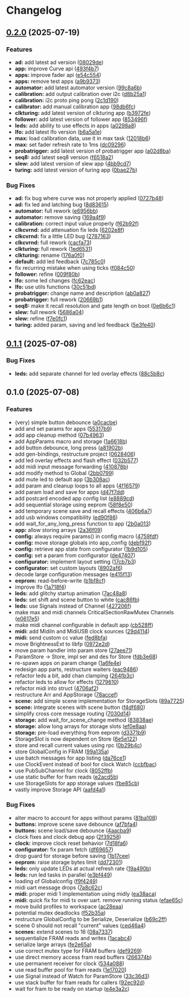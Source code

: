 # Changelog

## [0.2.0](https://github.com/ATOVproject/faderpunk/compare/faderpunk-v0.1.1...faderpunk-v0.2.0) (2025-07-19)


### Features

* **ad:** add latest ad version ([08029de](https://github.com/ATOVproject/faderpunk/commit/08029de8927f087996ce5a1e1eb0737b59350069))
* **app:** improve Curve api ([493f4b7](https://github.com/ATOVproject/faderpunk/commit/493f4b7aaaee73a0f5a4a2f558e11a919fe253c4))
* **apps:** improve fader api ([e54c554](https://github.com/ATOVproject/faderpunk/commit/e54c5544da87b0497a59db03bde5d2363272e81e))
* **apps:** remove test apps ([a9b9373](https://github.com/ATOVproject/faderpunk/commit/a9b9373ebd1b580123bc70955044394cc6096438))
* **automator:** add latest automator version ([99c8a6b](https://github.com/ATOVproject/faderpunk/commit/99c8a6be7f906cfc426d696b81d6c96e51652244))
* **calibration:** add output calibration over i2c ([d8b25a1](https://github.com/ATOVproject/faderpunk/commit/d8b25a1d09294f39396d8960110223bdc71d24a6))
* **calibration:** i2c proto ping pong ([2c1d190](https://github.com/ATOVproject/faderpunk/commit/2c1d190ccb7a76c5bc61cc96cae9749a6277a833))
* **calibrator:** add manual calibration app ([98db6fc](https://github.com/ATOVproject/faderpunk/commit/98db6fcda9af6157009d4bcc2f3eaecbfb781e56))
* **clkturing:** add latest version of clkturing app ([b3972fe](https://github.com/ATOVproject/faderpunk/commit/b3972fe40eb2d464d243dcca9231184fc6b5f463))
* **follower:** add latest version of follower app ([853496f](https://github.com/ATOVproject/faderpunk/commit/853496f8cf899c744d741bef35743823faabb391))
* **leds:** add ability to use effects in apps ([a0298a8](https://github.com/ATOVproject/faderpunk/commit/a0298a8929d1151b68ba762c855df3c4d4a2ac8c))
* **lfo:** add latest lfo version ([b6a5a1e](https://github.com/ATOVproject/faderpunk/commit/b6a5a1e2073ea57d645d03c505b76f12341dfcf1))
* **max:** load calibration data, use it in max task ([12018b6](https://github.com/ATOVproject/faderpunk/commit/12018b64f5f810e5b8ceff44954f93dec5c30895))
* **max:** set fader refresh rate to 1ms ([dc09296](https://github.com/ATOVproject/faderpunk/commit/dc09296c366af785a32c3a8566038ff179eb5ed1))
* **probatrigger:** add latest version of probatrigger app ([a02d8ba](https://github.com/ATOVproject/faderpunk/commit/a02d8ba83d92a372209596ef736c046bf4f33d1a))
* **seq8:** add latest seq8 version ([f6518a2](https://github.com/ATOVproject/faderpunk/commit/f6518a25b851f14cd243ecd9baed1f17265e5c71))
* **slew:** add latest version of slew app ([4bb9cd7](https://github.com/ATOVproject/faderpunk/commit/4bb9cd7282a71060f10fbb9017527ab69c95e972))
* **turing:** add latest version of turing app ([0bae27b](https://github.com/ATOVproject/faderpunk/commit/0bae27b1c4f0a6d6dc54687b54f3d97638ee059b))


### Bug Fixes

* **ad:** fix bug where curve was not properly applied ([0727b48](https://github.com/ATOVproject/faderpunk/commit/0727b480bd0372bfbcbacbf923857ec21c355a08))
* **ad:** fix led and latching bug ([8d83615](https://github.com/ATOVproject/faderpunk/commit/8d8361598964e5927e9086983434fc94c7ae396f))
* **automator:** full rework ([e6956bb](https://github.com/ATOVproject/faderpunk/commit/e6956bb6bae6ba4fb84d59aa7be89736363537e5))
* **automator:** remove saving ([169a4f9](https://github.com/ATOVproject/faderpunk/commit/169a4f9555e7790853e3ad9131c32d0e7e4d09e6))
* **calibration:** correct input value properly ([f62b92f](https://github.com/ATOVproject/faderpunk/commit/f62b92fa9a1b5ce44c9593212122055e7582d13b))
* **clkcvrnd:** add attenuation fix leds ([6202e8f](https://github.com/ATOVproject/faderpunk/commit/6202e8ff60da6fc0fdc13bf24125077d97f84e67))
* **clkcvrnd:** fix  a little LED bug ([2787163](https://github.com/ATOVproject/faderpunk/commit/2787163f41198fb19ea44266691ed45f59f89547))
* **clkcvrnd:** full rework ([cacfa73](https://github.com/ATOVproject/faderpunk/commit/cacfa737a380bcd60da9745f6c43662189d139bd))
* **clkturing:** full rework ([1ed6531](https://github.com/ATOVproject/faderpunk/commit/1ed6531656f891f0d4bb5b3ee723509397737884))
* **clkturing:** rename ([176a0f0](https://github.com/ATOVproject/faderpunk/commit/176a0f00376810fb6b498721707eb3aa27c3e829))
* **default:** add led feedback ([7c785c0](https://github.com/ATOVproject/faderpunk/commit/7c785c07ec38fe43fe5ca36b4ff51f2e886a72c6))
* fix recurring mistake when using ticks ([f084c50](https://github.com/ATOVproject/faderpunk/commit/f084c501d1c5d324e845c612dcb71d51fc043cae))
* **follower:** refine ([009f80b](https://github.com/ATOVproject/faderpunk/commit/009f80b681b45133fd6df6e6b39b0f8b99fb9f54))
* **lfo:** some led changes ([fc62eac](https://github.com/ATOVproject/faderpunk/commit/fc62eacd229e42e7665d30a94503777c10164e63))
* **lfo:** use utils functions ([30c51bd](https://github.com/ATOVproject/faderpunk/commit/30c51bd637ac300e617c2d18395e394641164b87))
* **probatrigger:** change name and description ([ab0a827](https://github.com/ATOVproject/faderpunk/commit/ab0a827480f6bed74c6cf98867ae07322c3c8b6a))
* **probatrigger:** full rework ([20669b1](https://github.com/ATOVproject/faderpunk/commit/20669b14ed7c2056a36fcbbe5cda761b3a40b8db))
* **seq8:** make it recall resolution and gate length on boot ([0e6b6c1](https://github.com/ATOVproject/faderpunk/commit/0e6b6c1b84c977889cba0468fcb08fc180d0cf58))
* **slew:** full rework ([5686a04](https://github.com/ATOVproject/faderpunk/commit/5686a040b7367518e441d88d9a9c48393f8567d5))
* **slew:** refine ([f7e0fc1](https://github.com/ATOVproject/faderpunk/commit/f7e0fc11c33164ee70722ad88ece3e6f33344b00))
* **turing:** added param, saving and led feedback ([5e3fe40](https://github.com/ATOVproject/faderpunk/commit/5e3fe407a9b091d337a7d73e91a0c2a0db4cfe55))

## [0.1.1](https://github.com/ATOVproject/faderpunk/compare/faderpunk-v0.1.0...faderpunk-v0.1.1) (2025-07-08)


### Bug Fixes

* **leds:** add separate channel for led overlay effects ([88c5b8c](https://github.com/ATOVproject/faderpunk/commit/88c5b8cb9c473932d5836ea552df18d7d0a09fa9))

## 0.1.0 (2025-07-08)


### Features

* (very) simple button debounce ([a0cacbe](https://github.com/ATOVproject/faderpunk/commit/a0cacbe5c1c97ce107116f5c28ea2912cf9712ba))
* add and set params for apps ([55317b9](https://github.com/ATOVproject/faderpunk/commit/55317b90ed6b0cb6c315737603fbe55b6cc37220))
* add app cleanup method ([07b4963](https://github.com/ATOVproject/faderpunk/commit/07b496396e540eee2257bdaa25a96cca5777d660))
* add AppParams macro and storage ([1a6618b](https://github.com/ATOVproject/faderpunk/commit/1a6618b20734042830b5761397e4d97f6e34deb9))
* add button debounce, long press ([a81902b](https://github.com/ATOVproject/faderpunk/commit/a81902b927bd97820e62d32e4bf0acfde3e6728a))
* add gen-bindings, restructure project ([0628406](https://github.com/ATOVproject/faderpunk/commit/06284069ff090d442f921713c12f794181328aab))
* add led overlay effects and flash effect ([032b577](https://github.com/ATOVproject/faderpunk/commit/032b5773eed626cdce704042efac3c78a4756ec6))
* add midi input message forwarding ([410878b](https://github.com/ATOVproject/faderpunk/commit/410878b8dfb76f67e2fb5af41854ab9056596450))
* add modify method to Global ([2bb0799](https://github.com/ATOVproject/faderpunk/commit/2bb079960bef98ec320ecc58b38576dba5a41a0c))
* add mute led to default app ([3b308ac](https://github.com/ATOVproject/faderpunk/commit/3b308acc9ea4534cd07ec3b26b9c811c035ee251))
* add param and cleanup loops to all apps ([4f16579](https://github.com/ATOVproject/faderpunk/commit/4f165790502ad9f9fda16be7056efe36cb6fd3a6))
* add param load and save for apps ([d47f7dd](https://github.com/ATOVproject/faderpunk/commit/d47f7dda3c6707f23b49f84fbad1d241b5b20cf6))
* add postcard encoded app config list ([e8889cd](https://github.com/ATOVproject/faderpunk/commit/e8889cdf681f7d432e7dd9eb648a76410ab0928d))
* add sequential storage using eeprom ([58f8e50](https://github.com/ATOVproject/faderpunk/commit/58f8e50db05bb69c06dd0c9b50fc24eac50e2187))
* add temporary scene save and recall effects ([406b6a7](https://github.com/ATOVproject/faderpunk/commit/406b6a754861b2bd5bf94b98a9a54a924635faeb))
* add usb windows compatibility ([ed90f86](https://github.com/ATOVproject/faderpunk/commit/ed90f86571bd495dc86b49727f521adf8b8079e1))
* add wait_for_any_long_press function to app ([2b0a013](https://github.com/ATOVproject/faderpunk/commit/2b0a013383510902ee595b31640d830e3e12bc77))
* **app:** allow storing arrays ([2a36f09](https://github.com/ATOVproject/faderpunk/commit/2a36f09071ae22baddcfc2cba7ab666875850e1c))
* **config:** always require params() in config macro ([4759fdf](https://github.com/ATOVproject/faderpunk/commit/4759fdf3d0a2c38b07c3cdd335d27e119d216cb9))
* **config:** move storage globals into app_config ([debf92f](https://github.com/ATOVproject/faderpunk/commit/debf92f3e3466c35d1636cd164007730c7838765))
* **config:** retrieve app state from configurator ([1b9d105](https://github.com/ATOVproject/faderpunk/commit/1b9d10513b0fccf923d367e88b76872f50467938))
* **config:** set a param from configurator ([de47407](https://github.com/ATOVproject/faderpunk/commit/de47407a0ea913dcefe5767019b7a988b2661d00))
* **configurator:** implement layout setting ([17cb7b3](https://github.com/ATOVproject/faderpunk/commit/17cb7b338c8764302ada0ed4b54e7c74fbd5e2db))
* **configurator:** set custom layouts ([8902af6](https://github.com/ATOVproject/faderpunk/commit/8902af6f3f433e0046f3a445e4d1d1ed91483a10))
* decode large configuration messages ([e415f13](https://github.com/ATOVproject/faderpunk/commit/e415f13e740f2ac7efae0b40bdc85e65598376de))
* **eeprom:** read-before-write ([b1bf8cf](https://github.com/ATOVproject/faderpunk/commit/b1bf8cfb8148cfb8b3e2345d4423e093da48f301))
* improve lfo ([1a718f4](https://github.com/ATOVproject/faderpunk/commit/1a718f4ee6fbd2a1e0155e3d9c63998864b5bf45))
* **leds:** add glitchy startup animation ([7ac48a8](https://github.com/ATOVproject/faderpunk/commit/7ac48a82494bd8cdb07f159746b6ea6ccdcf536b))
* **leds:** set shift and scene button to white ([cac86fb](https://github.com/ATOVproject/faderpunk/commit/cac86fbece15da63e412682ff67489f547e5e1b3))
* **leds:** use Signals instead of Channel ([427206f](https://github.com/ATOVproject/faderpunk/commit/427206ff4dbc6011ca83aec2b1536211fac8b59c))
* make max and midi channels CriticalSectionRawMutex Channels ([e0617e5](https://github.com/ATOVproject/faderpunk/commit/e0617e556b9a887034b695d6cd118cb8672d4d64))
* make midi channel configurable in default app ([cb528ff](https://github.com/ATOVproject/faderpunk/commit/cb528ff3d77196376e8ad0798cc42e42235d6f25))
* **midi:** add MidiIn and MidiUSB clock sources ([29d4114](https://github.com/ATOVproject/faderpunk/commit/29d41147f06e9ed8b0e919815000328bb93985c8))
* **midi:** send custom cc value ([fed8bfa](https://github.com/ATOVproject/faderpunk/commit/fed8bfabb860348e6672328a173c237a54ec2e4a))
* move BrightnessExt to libfp ([0972e2d](https://github.com/ATOVproject/faderpunk/commit/0972e2d192cc615ebb831a273bf71dedaa7c2af0))
* move param handler into param store ([27aee71](https://github.com/ATOVproject/faderpunk/commit/27aee71d40f784e74e65201195e7d071e3d9fca0))
* ParamStore -&gt; Store, impl ser and des for Store ([fdb3e68](https://github.com/ATOVproject/faderpunk/commit/fdb3e68b45f6bbc7ad18aa3b45d5ef7fa1a21334))
* re-spawn apps on param change ([1a6fe4e](https://github.com/ATOVproject/faderpunk/commit/1a6fe4e1c46ede8136dfd9c4d27c8291ebecf696))
* redesign app parts, restructure waiters ([eac9486](https://github.com/ATOVproject/faderpunk/commit/eac9486752420a92150752d413ca6e8fba07e693))
* refactor leds a bit, add chan clamping ([264fb3c](https://github.com/ATOVproject/faderpunk/commit/264fb3c4b81767201acdcb4fe6a743d37c19785f))
* refactor leds to allow for effects ([1279610](https://github.com/ATOVproject/faderpunk/commit/1279610023795ba4fc9f6173031e645fbc961b3d))
* refactor midi into struct ([4706af2](https://github.com/ATOVproject/faderpunk/commit/4706af27bf07007a53701269fb9e9fb06d48053e))
* restructure Arr and AppStorage ([78accef](https://github.com/ATOVproject/faderpunk/commit/78accef69e5533398fc05729f6722fc403e0a922))
* **scene:** add simple scene implementation for StorageSlots ([89a7725](https://github.com/ATOVproject/faderpunk/commit/89a77254f70a5fba0d73152729b50db35969dd20))
* **scene:** integrate scenes with scene button ([f4df680](https://github.com/ATOVproject/faderpunk/commit/f4df680fb91271b7ed05d95e985eb928169e610b))
* simplify cross core message routing ([7030d14](https://github.com/ATOVproject/faderpunk/commit/7030d14cc1027c85a48fc73501f91bbe267496bb))
* **storage:** add wait_for_scene_change method ([83838ae](https://github.com/ATOVproject/faderpunk/commit/83838ae9447b6d29cf07942222b9445ccd82dc8a))
* **storage:** allow long arrays for storage slots ([ef0e8aa](https://github.com/ATOVproject/faderpunk/commit/ef0e8aa0b663ac4a76e76ee8c5d024b5eceb494b))
* **storage:** pre-load everything from eeprom ([d3371b9](https://github.com/ATOVproject/faderpunk/commit/d3371b9965fbd38080c43a84aba85f722709e4cc))
* StorageSlot is now dependent on Store ([6e5e122](https://github.com/ATOVproject/faderpunk/commit/6e5e122e45db456b26cdc1d09bdbe142f8ee684c))
* store and recall current values using rpc ([0b29b4c](https://github.com/ATOVproject/faderpunk/commit/0b29b4c61e9367d50d461f0a51e2a3e6e7b478df))
* store GlobalConfig in FRAM ([99a135a](https://github.com/ATOVproject/faderpunk/commit/99a135a1187d6e8f80ab4ffb8dac325ba7bcbd2e))
* use batch messages for app listing ([da76ce1](https://github.com/ATOVproject/faderpunk/commit/da76ce1f72f577b91a74a1f3b4c101f88b33cfa9))
* use ClockEvent instead of bool for clock Watch ([ccbfbac](https://github.com/ATOVproject/faderpunk/commit/ccbfbacbecac8b22b3e4fa2a0a487064ba9c3a79))
* use PubSubChannel for clock ([8052ffb](https://github.com/ATOVproject/faderpunk/commit/8052ffb6e363b35bc251105d0c1ebfeed2e07a1c))
* use static buffer for fram reads ([e2acd5b](https://github.com/ATOVproject/faderpunk/commit/e2acd5b3791b00e3a8c278ef8688a7410074357f))
* use StorageSlots for app storage values ([fbe85cb](https://github.com/ATOVproject/faderpunk/commit/fbe85cb87b677bf3b012f118981ca09dcbb4aa8c))
* vastly improve Storage API ([aafd4a1](https://github.com/ATOVproject/faderpunk/commit/aafd4a1c0d0fd975ef4e12b44ee89c0869f5630f))


### Bug Fixes

* alter macro to account for apps without params ([81ba108](https://github.com/ATOVproject/faderpunk/commit/81ba1082c07043371e54e7f4ce84abf8c6f2d20a))
* **buttons:** improve scene save debounce ([af7bfa4](https://github.com/ATOVproject/faderpunk/commit/af7bfa46cac98ddf5869f6ea86490dc8c90d725b))
* **buttons:** scene load/save debounce ([4aacba9](https://github.com/ATOVproject/faderpunk/commit/4aacba9c1f0d5f0308342f5354f6ef8830f7d8e9))
* clock fixes and clock debug app ([2f39258](https://github.com/ATOVproject/faderpunk/commit/2f392588048dae6c361383c2fe4aac4ee508c464))
* **clock:** improve clock reset behavior ([7d18fa6](https://github.com/ATOVproject/faderpunk/commit/7d18fa62521d41dd265436b7aaa50ffb3c0ba81f))
* **configurator:** fix param fetch ([df69657](https://github.com/ATOVproject/faderpunk/commit/df69657cda82a3d63865c5efca7e4fa504990626))
* drop guard for storage before saving ([1b17cee](https://github.com/ATOVproject/faderpunk/commit/1b17cee9621e0b3d8e67819b74e029a2c83d6331))
* **eeprom:** raise storage bytes limit ([dd72301](https://github.com/ATOVproject/faderpunk/commit/dd72301e66ebdd6c6f8d1896088d02bf514a3d6f))
* **leds:** only update LEDs at actual refresh rate ([19a490b](https://github.com/ATOVproject/faderpunk/commit/19a490b7f883ab276a363c348480a1e4ecbc3693))
* **leds:** run led tasks in parallel ([e3bf449](https://github.com/ATOVproject/faderpunk/commit/e3bf4498d68653403f01915d4a38ac6edf85c2bb))
* loading of Globalconfig ([f9f4249](https://github.com/ATOVproject/faderpunk/commit/f9f42492677d7a9f16462ec23244345f1f991e17))
* midi uart message drops ([7a8c62c](https://github.com/ATOVproject/faderpunk/commit/7a8c62cf65409be6e9add6beacec7d42bfa9ff28))
* **midi:** proper midi 1 implementation using midly ([ea38aca](https://github.com/ATOVproject/faderpunk/commit/ea38aca53bb42330f03e86fbb0a78933aeedeb91))
* **midi:** quick fix for midi tx over uart. remove running status ([efae65c](https://github.com/ATOVproject/faderpunk/commit/efae65cbb96de116c89c54e5e9753c1ee255c1fc))
* move build profiles to workspace ([ac28eaa](https://github.com/ATOVproject/faderpunk/commit/ac28eaae5b336b7cffbf07880c011f87f8263945))
* potential mutex deadlocks ([f52b35a](https://github.com/ATOVproject/faderpunk/commit/f52b35aef8aad9bbfa5fd232b1c3febead0256e4))
* restructure GlobalConfig to be Serialize, Deserialize ([b69c2ff](https://github.com/ATOVproject/faderpunk/commit/b69c2ff00d051807032c862c7e4320439dbb04e5))
* scene 0 should not recall "current" values ([ced46a4](https://github.com/ATOVproject/faderpunk/commit/ced46a45f7a1e96614bf4bdee02cab2d7ed88cab))
* **scenes:** extend scenes to 16 ([08a7337](https://github.com/ATOVproject/faderpunk/commit/08a7337f52a51dac0b1e911a43c12a8324db3b82))
* sequentialize FRAM reads and writes ([1acabc4](https://github.com/ATOVproject/faderpunk/commit/1acabc4ec943c733ebce7bf2e93235f75e249837))
* serialize large arrays ([fe2e65a](https://github.com/ATOVproject/faderpunk/commit/fe2e65a6d5304ed060ad85f592674390976dfeab))
* use correct mutex type for FRAM buffers ([def9269](https://github.com/ATOVproject/faderpunk/commit/def9269ed5bac918bf5f9e3a9416ee438afb8577))
* use direct memory access fram read buffers ([266374b](https://github.com/ATOVproject/faderpunk/commit/266374b2f79d1717d6f8ea00c5221ada9f79a604))
* use permanent receiver for clock ([534a088](https://github.com/ATOVproject/faderpunk/commit/534a0889c5d5560b06e96881b49b5fb5590a49c7))
* use read buffer pool for fram reads ([1e17020](https://github.com/ATOVproject/faderpunk/commit/1e170208238a043508a3708990540828db0d0792))
* use Signal instead of Watch for ParamStore ([33c36d3](https://github.com/ATOVproject/faderpunk/commit/33c36d35f5d540a5f5f4ae76f6942bbb4e7a4323))
* use stack buffer for fram reads for callers ([92ec92d](https://github.com/ATOVproject/faderpunk/commit/92ec92d809a14ac960c14a2b8b9bb6b26db9b5e9))
* wait for fram to be ready on startup ([e4e3a2c](https://github.com/ATOVproject/faderpunk/commit/e4e3a2c326a221934899464acf0859ca501f82ac))
